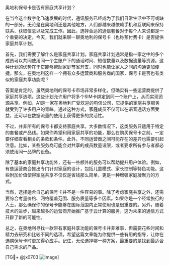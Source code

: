 奥地利保号卡是否有家庭共享计划？

在当今这个数字化飞速发展的时代，通讯服务已经成为了我们日常生活中不可或缺的一部分。无论是在奥地利还是其他地方，人们都越来越依赖手机和互联网来保持联系、获取信息以及完成工作。因此，选择合适的通信套餐对于每个人来说都是一个重要的决定。今天，我们就来聊一聊奥地利的保号卡（也称预付费卡）是否提供家庭共享计划。

首先，我们需要了解什么是家庭共享计划。家庭共享计划通常是指一家之中的多个成员可以共同使用同一个主账户下的通话时间、短信数量以及数据流量等资源。这种计划的优势在于它能够帮助家庭节省开支，同时也能让家人之间的沟通更加便捷。那么，在奥地利这样一个拥有众多运营商和服务商的国家，保号卡是否也有类似的家庭共享功能呢？

答案是肯定的。虽然奥地利的保号卡市场非常多样化，但确实有一些运营商提供了家庭共享选项。这些计划允许用户将多个SIM卡绑定到同一个账户上，从而实现资源共享。例如，A1是一家在奥地利广受欢迎的电信公司，它提供的家庭共享服务就受到了许多用户的青睐。通过这种方式，家庭成员不仅可以在语音通话方面受益，还可以在数据流量的使用上获得更多的灵活性。

不过，并非所有的保号卡都支持家庭共享。大多数情况下，这类服务只适用于特定的套餐或产品线。如果你希望利用家庭共享的功能，那么在购买保号卡之前，一定要仔细查看相关的条款和条件。此外，不同运营商之间可能存在的差异也需要引起注意。比如，某些服务商可能会对共享的成员数量设限，或者要求所有参与者都必须使用同一品牌的设备。

除了基本的家庭共享功能外，还有一些额外的服务可以帮助提升用户体验。例如，有些运营商会推出专门针对家庭的设计，包括儿童模式、家长控制等特色功能。这些附加价值使得家庭共享不仅仅是省钱那么简单，更是一种增强家庭凝聚力的方式。

当然，选择适合自己的保号卡并不是一件容易的事。除了考虑家庭共享之外，还需要综合考量价格、网络覆盖范围、服务质量等多个因素。如果你是一个经常旅行的人士，那么确保你的保号卡能够在国际范围内正常使用也是很重要的。另外，随着技术的进步，越来越多的运营商开始推广基于云计算的服务，这为未来的通信方式开辟了新的可能性。

总之，在奥地利寻找一款带有家庭共享功能的保号卡并非难事，但需要花些时间和精力去研究和比较不同的选项。希望这篇文章能为你提供一些有用的指导，让你在选购保号卡时更加得心应手。记住，无论选择哪一种方案，最重要的是找到最适合自己需求的产品。

[TG💪+ @jx0703 ![Image](https://github.com/user-attachments/assets/dbca1d08-cadb-493c-b0ec-ad6f7a83f270)]